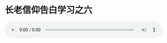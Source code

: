 # 长老信仰告白学习之六

<audio style="width: 100%;" preload="false" controls controlslist="nodownload"><source src="http://file.simai.life/audio/mp3/old/12292.mp3" type="audio/mpeg">Your browser does not support the audio element.</audio>


